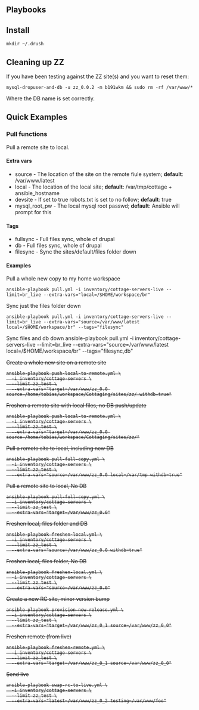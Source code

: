 ## Playbooks

## Install

    mkdir ~/.drush

## Cleaning up ZZ

If you have been testing against the ZZ site(s) and you want to reset them:

    mysql-dropuser-and-db -u zz_0.0.2 -m b191wkm && sudo rm -rf /var/www/*

Where the DB name is set correctly.

## Quick Examples

### Pull functions

Pull a remote site to local.

#### Extra vars

  * source - The location of the site on the remote fiule system; **default**: /var/www/latest
  * local - The location of the local site; **default**: /var/tmp/cottage + ansible_hostname
  * devsite - If set to true robots.txt is set to no follow; **default**: true
  * mysql_root_pw - The local mysql root passwd; **default**: Ansible will prompt for this

#### Tags

  * fullsync - Full files sync, whole of drupal
  * db - Full files sync, whole of drupal
  * filesync - Sync the sites/default/files folder down

#### Examples

Pull a whole new copy to my home workspace

    ansible-playbook pull.yml -i inventory/cottage-servers-live --limit=br_live --extra-vars="local=/$HOME/workspace/br"

Sync just the files folder down

    ansible-playbook pull.yml -i inventory/cottage-servers-live --limit=br_live --extra-vars="source=/var/www/latest local=/$HOME/workspace/br" --tags="filesync"

Sync files and db down
    ansible-playbook pull.yml -i inventory/cottage-servers-live --limit=br_live --extra-vars="source=/var/www/latest local=/$HOME/workspace/br" --tags="filesync,db"

<del>

Create a whole new site on a remote site

    ansible-playbook push-local-to-remote.yml \
      -i inventory/cottage-servers \
      --limit zz_test \
      --extra-vars="target=/var/www/zz_0.0 source=/home/tobias/workspace/Cottaging/sites/zz/ withdb=true"

Freshen a remote site with local files, no DB push/update

    ansible-playbook push-local-to-remote.yml \
      -i inventory/cottage-servers \
      --limit zz_test \
      --extra-vars="target=/var/www/zz_0.0 source=/home/tobias/workspace/Cottaging/sites/zz/"

Pull a remote site to local, including new DB

    ansible-playbook pull-full-copy.yml \
      -i inventory/cottage-servers \
      --limit zz_test \
      --extra-vars="source=/var/www/zz_0.0 local=/var/tmp withdb=true"

Pull a remote site to local, No DB

    ansible-playbook pull-full-copy.yml \
      -i inventory/cottage-servers \
      --limit zz_test \
      --extra-vars="target=/var/www/zz_0.0"

Freshen local, files folder and DB

    ansible-playbook freshen-local.yml \
      -i inventory/cottage-servers \
      --limit zz_test \
      --extra-vars="source=/var/www/zz_0.0 withdb=true"

Freshen local, files folder, No DB

    ansible-playbook freshen-local.yml \
      -i inventory/cottage-servers \
      --limit zz_test \
      --extra-vars="source=/var/www/zz_0.0"

Create a new RC site, minor version bump

    ansible-playbook provision-new-release.yml \
      -i inventory/cottage-servers \
      --limit zz_test \
      --extra-vars="target=/var/www/zz_0_1 source=/var/www/zz_0_0"

Freshen remote (from live)

    ansible-playbook freshen-remote.yml \
      -i inventory/cottage-servers \
      --limit zz_test \
      --extra-vars="target=/var/www/zz_0_1 source=/var/www/zz_0_0"

Send live

    ansible-playbook swap-rc-to-live.yml \
      -i inventory/cottage-servers \
      --limit zz_test \
      --extra-vars="latest=/var/www/zz_0_2 testing=/var/www/foo"

</del>
